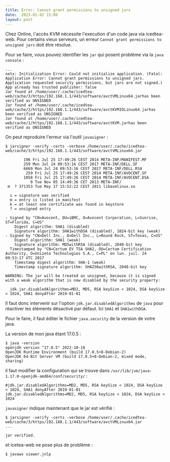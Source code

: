```yaml
---
title: Error: Cannot grant permissions to unsigned jars
date:  2023-01-02 15:00
layout: post
---
```


Chez Online, l'accès KVM nécessite l'execution d'un code java via icedtea-web. Pour certains vieux serveurs, un erreur `Cannot grant permissions to unsigned jars` doit être résolue.

Pour se faire, vous pouvez identifier les `jar` qui posent problème via la `java console` :

    ...
    netx: Initialization Error: Could not initialize application. (Fatal: Application Error: Cannot grant permissions to unsigned jars. Application requested security permissions, but jars are not signed.)
    App already has trusted publisher: false
    Jar found at /home/user/.cache/icedtea-web/cache/3/https/192.168.1.1/443/software/avctVMLinux64.jarhas been verified as UNSIGNED
    Jar found at /home/user/.cache/icedtea-web/cache/2/https/192.168.1.1/443/software/avctKVMIOLinux64.jarhas been verified as UNSIGNED
    Jar found at /home/user/.cache/icedtea-web/cache/1/https/192.168.1.1/443/software/avctKVM.jarhas been verified as UNSIGNED

On peut reproduire l'erreur via l'outil `javasigner` :

    $ jarsigner -verify -certs -verbose /home/user/.cache/icedtea-web/cache/3/https/192.168.1.1/443/software/avctVMLinux64.jar

            196 Fri Jul 25 17:49:26 CEST 2014 META-INF/MANIFEST.MF
            259 Mon Jul 24 09:53:16 CEST 2017 META-INF/DELL.SF
            6669 Mon Jul 24 09:53:16 CEST 2017 META-INF/DELL.RSA
             259 Fri Jul 25 17:49:26 CEST 2014 META-INF/AVOCENT.SF
            1058 Fri Jul 25 17:49:26 CEST 2014 META-INF/AVOCENT.DSA
               0 Tue Nov 05 14:49:36 CET 2013 META-INF/
     m  ? 371353 Tue May 17 15:52:22 CEST 2011 libavmlinux.so
    
      s = signature was verified 
      m = entry is listed in manifest
      k = at least one certificate was found in keystore
      ? = unsigned entry
    
    - Signed by "CN=Avocent, OU=iBMC, O=Avocent Corporation, L=Sunrise, ST=Florida, C=US"
        Digest algorithm: SHA1 (disabled)
        Signature algorithm: SHA1withDSA (disabled), 1024-bit key (weak)
    - Signed by "CN=Dell Inc., O=Dell Inc., L=Round Rock, ST=Texas, C=US"
        Digest algorithm: SHA1 (weak)
        Signature algorithm: MD5withRSA (disabled), 2048-bit key
      Timestamped by "CN=Certum EV TSA SHA2, OU=Certum Certification Authority, O=Unizeto Technologies S.A., C=PL" on lun. juil. 24 09:53:17 UTC 2017
        Timestamp digest algorithm: SHA-1 (weak)
        Timestamp signature algorithm: SHA256withRSA, 2048-bit key
    
    WARNING: The jar will be treated as unsigned, because it is signed with a weak algorithm that is now disabled by the security property:
    
      jdk.jar.disabledAlgorithms=MD2, MD5, RSA keySize < 1024, DSA keySize < 1024, SHA1 denyAfter 2019-01-01

Il faut donc intervenir sur l'option `jdk.jar.disabledAlgorithms` de `java` pour réactiver les éléments désactivé par défaut. Ici `SHA1` et `SHA1withDSA`.

Pour le faire, il faut éditer le fichier `java.security` de la version de votre java.

La version de mon java étant 17.0.5 :

    $ java -version
    openjdk version "17.0.5" 2022-10-18
    OpenJDK Runtime Environment (build 17.0.5+8-Debian-2)
    OpenJDK 64-Bit Server VM (build 17.0.5+8-Debian-2, mixed mode, sharing)

il faut modifier la configuration qui se trouve dans `/usr/lib/jvm/java-1.17.0-openjdk-amd64/conf/security/` :

    #jdk.jar.disabledAlgorithms=MD2, MD5, RSA keySize < 1024, DSA keySize < 1024, SHA1 denyAfter 2019-01-01
    jdk.jar.disabledAlgorithms=MD2, MD5, RSA keySize < 1024, DSA keySize < 1024


`javasigner` indique maintenant que le jar est vérifié :

    $ jarsigner -verify -certs -verbose /home/user/.cache/icedtea-web/cache/3/https/192.168.1.1/443/software/avctVMLinux64.jar
    ...
    
    jar verified.
    
et icetea-web ne pose plus de problème :

    $ javaws viewer.jnlp


